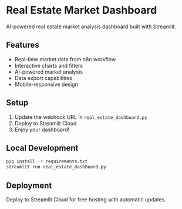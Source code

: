 # Real Estate Market Dashboard

AI-powered real estate market analysis dashboard built with Streamlit.

## Features
- Real-time market data from n8n workflow
- Interactive charts and filters
- AI-powered market analysis
- Data export capabilities
- Mobile-responsive design

## Setup
1. Update the webhook URL in `real_estate_dashboard.py`
2. Deploy to Streamlit Cloud
3. Enjoy your dashboard!

## Local Development
```bash
pip install -r requirements.txt
streamlit run real_estate_dashboard.py
```

## Deployment
Deploy to Streamlit Cloud for free hosting with automatic updates.
